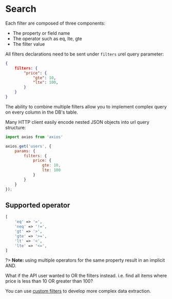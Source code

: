 # Search

Each filter are composed of three components:

- The property or field name
- The operator such as eq, lte, gte
- The filter value

All filters declarations need to be sent under `filters` urel query parameter:

```json
{
    filters: {
	    "price": {
		    "gte": 10,
		    "lte": 100,
	    }
    }
}
```

The ability to combine multiple filters allow you to implement complex query 
on every column in the DB's table.

Many HTTP client easily encode nested JSON objects into url query structure:

```javascript
import axios from 'axios'

axios.get('users', {
    params: {
		filters: {
            price: {
				gte: 10,
				lte: 100
			}
        }
	}
});
```

## Supported operator
```php
[
    'eq' => '=',
    'neq' => '!=',
    'gt' => '>',
    'gte' => '>=',
    'lt' => '<',
    'lte' => '<=',
]
```

?> **Note:** using multiple operators for the same property result in an implicit AND. 

What if the API user wanted to OR the filters instead. i.e. find all items where price 
is less than 10 OR greater than 100?

You can use [custom filters](filters/) to develop more complex data extraction.